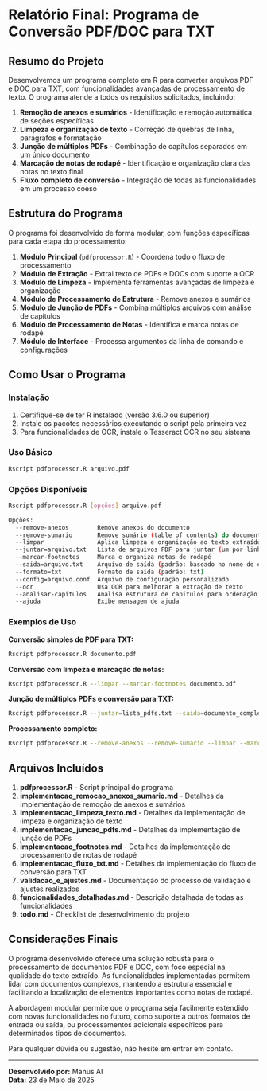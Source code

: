 # Relatório Final: Programa de Conversão PDF/DOC para TXT

## Resumo do Projeto

Desenvolvemos um programa completo em R para converter arquivos PDF e DOC para TXT, com funcionalidades avançadas de processamento de texto. O programa atende a todos os requisitos solicitados, incluindo:

1. **Remoção de anexos e sumários** - Identificação e remoção automática de seções específicas
2. **Limpeza e organização de texto** - Correção de quebras de linha, parágrafos e formatação
3. **Junção de múltiplos PDFs** - Combinação de capítulos separados em um único documento
4. **Marcação de notas de rodapé** - Identificação e organização clara das notas no texto final
5. **Fluxo completo de conversão** - Integração de todas as funcionalidades em um processo coeso

## Estrutura do Programa

O programa foi desenvolvido de forma modular, com funções específicas para cada etapa do processamento:

1. **Módulo Principal** (`pdfprocessor.R`) - Coordena todo o fluxo de processamento
2. **Módulo de Extração** - Extrai texto de PDFs e DOCs com suporte a OCR
3. **Módulo de Limpeza** - Implementa ferramentas avançadas de limpeza e organização
4. **Módulo de Processamento de Estrutura** - Remove anexos e sumários
5. **Módulo de Junção de PDFs** - Combina múltiplos arquivos com análise de capítulos
6. **Módulo de Processamento de Notas** - Identifica e marca notas de rodapé
7. **Módulo de Interface** - Processa argumentos da linha de comando e configurações

## Como Usar o Programa

### Instalação

1. Certifique-se de ter R instalado (versão 3.6.0 ou superior)
2. Instale os pacotes necessários executando o script pela primeira vez
3. Para funcionalidades de OCR, instale o Tesseract OCR no seu sistema

### Uso Básico

```bash
Rscript pdfprocessor.R arquivo.pdf
```

### Opções Disponíveis

```bash
Rscript pdfprocessor.R [opções] arquivo.pdf

Opções:
  --remove-anexos        Remove anexos do documento
  --remove-sumario       Remove sumário (table of contents) do documento
  --limpar               Aplica limpeza e organização ao texto extraído
  --juntar=arquivo.txt   Lista de arquivos PDF para juntar (um por linha)
  --marcar-footnotes     Marca e organiza notas de rodapé
  --saida=arquivo.txt    Arquivo de saída (padrão: baseado no nome de entrada)
  --formato=txt          Formato de saída (padrão: txt)
  --config=arquivo.conf  Arquivo de configuração personalizado
  --ocr                  Usa OCR para melhorar a extração de texto
  --analisar-capitulos   Analisa estrutura de capítulos para ordenação
  --ajuda                Exibe mensagem de ajuda
```

### Exemplos de Uso

**Conversão simples de PDF para TXT:**
```bash
Rscript pdfprocessor.R documento.pdf
```

**Conversão com limpeza e marcação de notas:**
```bash
Rscript pdfprocessor.R --limpar --marcar-footnotes documento.pdf
```

**Junção de múltiplos PDFs e conversão para TXT:**
```bash
Rscript pdfprocessor.R --juntar=lista_pdfs.txt --saida=documento_completo.txt
```

**Processamento completo:**
```bash
Rscript pdfprocessor.R --remove-anexos --remove-sumario --limpar --marcar-footnotes --ocr documento.pdf
```

## Arquivos Incluídos

1. **pdfprocessor.R** - Script principal do programa
2. **implementacao_remocao_anexos_sumario.md** - Detalhes da implementação de remoção de anexos e sumários
3. **implementacao_limpeza_texto.md** - Detalhes da implementação de limpeza e organização de texto
4. **implementacao_juncao_pdfs.md** - Detalhes da implementação de junção de PDFs
5. **implementacao_footnotes.md** - Detalhes da implementação de processamento de notas de rodapé
6. **implementacao_fluxo_txt.md** - Detalhes da implementação do fluxo de conversão para TXT
7. **validacao_e_ajustes.md** - Documentação do processo de validação e ajustes realizados
8. **funcionalidades_detalhadas.md** - Descrição detalhada de todas as funcionalidades
9. **todo.md** - Checklist de desenvolvimento do projeto

## Considerações Finais

O programa desenvolvido oferece uma solução robusta para o processamento de documentos PDF e DOC, com foco especial na qualidade do texto extraído. As funcionalidades implementadas permitem lidar com documentos complexos, mantendo a estrutura essencial e facilitando a localização de elementos importantes como notas de rodapé.

A abordagem modular permite que o programa seja facilmente estendido com novas funcionalidades no futuro, como suporte a outros formatos de entrada ou saída, ou processamentos adicionais específicos para determinados tipos de documentos.

Para qualquer dúvida ou sugestão, não hesite em entrar em contato.

---

**Desenvolvido por:** Manus AI  
**Data:** 23 de Maio de 2025
